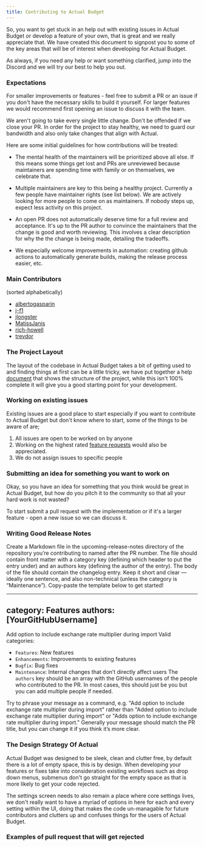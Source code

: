 ```yaml
---
title: Contributing to Actual Budget
---
```


So, you want to get stuck in an help out with existing issues in Actual Budget or develop a feature of your own, that is great and we really appreciate that. 
We have created this document to signpost you to some of the key areas that will be of interest when developing for Actual Budget. 

As always, if you need any help or want something clarified, jump into the Discord and we will try our best to help you out. 

### Expectations

For smaller improvements or features - feel free to submit a PR or an issue if you don't have the necessary skills to build it yourself. For larger features we would recommend first opening an issue to discuss it with the team.

We aren't going to take every single little change. Don't be offended if we close your PR. In order for the project to stay healthy, we need to guard our bandwidth and also only take changes that align with Actual.

Here are some initial guidelines for how contributions will be treated:

* The mental health of the maintainers will be prioritized above all else. If this means some things get lost and PRs are unreviewed because maintainers are spending time with family or on themselves, we celebrate that.

* Multiple maintainers are key to this being a healthy project. Currently a few people have maintainer rights (see list below). We are actively looking for more people to come on as maintainers. If nobody steps up, expect less activity on this project.

* An open PR does not automatically deserve time for a full review and acceptance. It's up to the PR author to convince the maintainers that the change is good and worth reviewing. This involves a clear description for why the the change is being made, detailing the tradeoffs.

* We especially welcome improvements in automation: creating github actions to automatically generate builds, making the release process easier, etc.

### Main Contributors

(sorted alphabetically)

* [albertogasparin]
* [j-f1]
* [jlongster]
* [MatissJanis]
* [rich-howell]
* [trevdor]

### The Project Layout

The layout of the codebase in Actual Budget takes a bit of getting used to and finding things at first can be a little tricky, we have put together a help [document](/Developers/project-layout) that shows the structure of the project, while this isn't 100% complete it will give you a good starting point for your development. 

### Working on existing issues

Existing issues are a good place to start especially if you want to contribute to Actual Budget but don't know where to start, some of the things to be aware of are;

1. All issues are open to be worked on by anyone
2. Working on the highest rated [feature requests](https://github.com/actualbudget/actual/issues?q=label%3A%22needs+votes%22+sort%3Areactions-%2B1-desc+) would also be appreciated.
3. We do not assign issues to specific people

### Submitting an idea for something you want to work on

Okay, so you have an idea for something that you think would be great in Actual Budget, but how do you pitch it to the community so that all your hard work is not wasted?

To start submit a pull request with the implementation or if it's a larger feature - open a new issue so we can discuss it.

### Writing Good Release Notes

Create a Markdown file in the upcoming-release-notes directory of the repository you’re contributing to named after the PR number. The file should contain front matter with a category key (defining which header to put the entry under) and an authors key (defining the author of the entry). The body of the file should contain the changelog entry. Keep it short and clear — ideally one sentence, and also non-technical (unless the category is “Maintenance”). Copy-paste the template below to get started!

---
category: Features
authors: [YourGitHubUsername]
---

Add option to include exchange rate multiplier during import
Valid categories:

* `Features`: New features
* `Enhancements`: Improvements to existing features
* `Bugfix`: Bug fixes
* `Maintenance`: Internal changes that don’t directly affect users
The `authors` key should be an array with the GitHub usernames of the people who contributed to the PR. In most cases, this should just be you but you can add multiple people if needed.

Try to phrase your message as a command, e.g. "Add option to include exchange rate multiplier during import" rather than "Added option to include exchange rate multiplier during import” or "Adds option to include exchange rate multiplier during import." Generally your message should match the PR title, but you can change it if you think it’s more clear.


### The Design Strategy Of Actual

Actual Budget was designed to be sleek, clean and clutter free, by default there is a lot of empty space, this is by design. When developing your features or fixes take into consideration existing workflows such as drop down menus, submenus don't go straight for the empty space as that is more likely to get your code rejected. 

The settings screen needs to also remain a place where core settings lives, we don't really want to have a myriad of options in here for each and every setting within the UI, doing that makes the code un-managable for future contributors and clutters up and confuses things for the users of Actual Budget. 

### Examples of pull request that will get rejected 

[7brend7]: https://github.com/7brend7
[aharbis]: https://github.com/aharbis
[ajtrichards]: https://github.com/ajtrichards
[albertogasparin]: https://github.com/albertogasparin
[andremralves]: https://github.com/andremralves
[bdoherty]: https://github.com/bdoherty
[biohzrddd]: https://github.com/biohzrddd
[brtwrst]: https://github.com/brtwrst
[carkom]: https://github.com/carkom
[ciwchris]: https://github.com/ciwchris
[coliff]: https://github.com/coliff
[eberureon]: https://github.com/eberureon
[ejmurra]: https://github.com/ejmurra
[ezfe]: https://github.com/ezfe
[fstybel]: https://github.com/fstybel
[gsumpster]: https://github.com/gsumpster
[heilerich]: https://github.com/heilerich
[iurynogueira]: https://github.com/iurynogueira
[intiplink]: https://github.com/intiplink
[j-f1]: https://github.com/j-f1
[Jackenmen]: https://github.com/Jackenmen
[jamesmortensen]: https://github.com/jamesmortensen
[JazzaG]: https://github.com/JazzaG
[jlongster]: https://github.com/jlongster
[Kk-ships]: https://github.com/Kk-ships
[Kovah]: https://github.com/Kovah
[ldotlopez]: https://github.com/ldotlopez
[m3nu]: https://github.com/m3nu
[manuelcanepa]: https://github.com/manuelcanepa
[MatissJanis]: https://github.com/MatissJanis
[mnsrv]: https://github.com/mnsrv
[modrzew]: https://github.com/modrzew
[n1thun]: https://github.com/n1thun
[ostat]: https://github.com/ostat
[PartyLich]: https://github.com/PartyLich
[pmamberti]: https://github.com/pmamberti
[pole95]: https://github.com/pole95
[rianmcguire]: https://github.com/rianmcguire
[rich-howell]: https://github.com/rich-howell
[rickdoesdev]: https://github.com/rickdoesdev
[S3B4S]: https://github.com/S3B4S
[shall0pass]: https://github.com/shall0pass
[Silvenga]: https://github.com/Silvenga
[suryaatevellore]: https://github.com/suryaatevellore
[TomAFrench]: https://github.com/TomAFrench
[trevdor]: https://github.com/trevdor
[UnexomWid]: https://github.com/UnexomWid
[venkata-krishnas]: https://github.com/venkata-krishnas
[vincentscode]: https://github.com/vincentscode
[waseem-h]: https://github.com/waseem-h
[winklevos]: https://github.com/winklevos
[wmertens]: https://github.com/wmertens
[sinistersnare]: https://github.com/sinistersnare 
[henrikmaa]: https://github.com/henrikmaa 
[youngcw]: https://github.com/youngcw 
[aaroneiche]: https://github.com/aaroneiche
